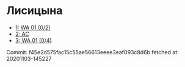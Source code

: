 # Лисицына
- [1: WA 01 (0/2)](1.md)
- [2: AC](2.md)
- [3: WA 01 (0/4)](3.md)

Commit: f45e2d575fac15c55ae56613eeee3eaf093c8d6b
 fetched at: 20201103-145227
